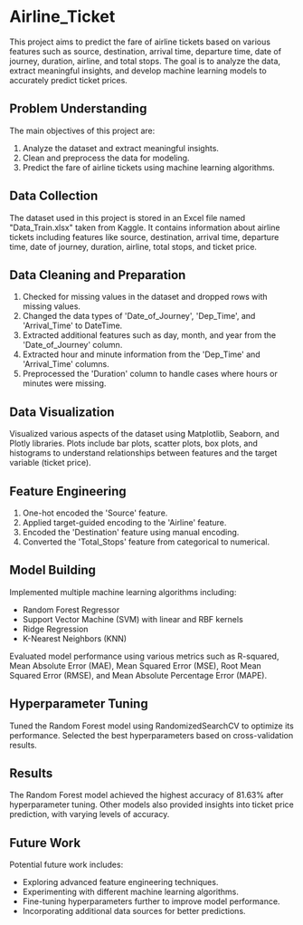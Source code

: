 # Airline_Ticket

This project aims to predict the fare of airline tickets based on various features such as source, destination, arrival time, departure time, date of journey, duration, airline, and total stops. The goal is to analyze the data, extract meaningful insights, and develop machine learning models to accurately predict ticket prices.

## Problem Understanding

The main objectives of this project are:

1. Analyze the dataset and extract meaningful insights.
2. Clean and preprocess the data for modeling.
3. Predict the fare of airline tickets using machine learning algorithms.

## Data Collection

The dataset used in this project is stored in an Excel file named "Data_Train.xlsx" taken from Kaggle. It contains information about airline tickets including features like source, destination, arrival time, departure time, date of journey, duration, airline, total stops, and ticket price.

## Data Cleaning and Preparation

1. Checked for missing values in the dataset and dropped rows with missing values.
2. Changed the data types of 'Date_of_Journey', 'Dep_Time', and 'Arrival_Time' to DateTime.
3. Extracted additional features such as day, month, and year from the 'Date_of_Journey' column.
4. Extracted hour and minute information from the 'Dep_Time' and 'Arrival_Time' columns.
5. Preprocessed the 'Duration' column to handle cases where hours or minutes were missing.

## Data Visualization

Visualized various aspects of the dataset using Matplotlib, Seaborn, and Plotly libraries. Plots include bar plots, scatter plots, box plots, and histograms to understand relationships between features and the target variable (ticket price).

## Feature Engineering

1. One-hot encoded the 'Source' feature.
2. Applied target-guided encoding to the 'Airline' feature.
3. Encoded the 'Destination' feature using manual encoding.
4. Converted the 'Total_Stops' feature from categorical to numerical.

## Model Building

Implemented multiple machine learning algorithms including:

- Random Forest Regressor
- Support Vector Machine (SVM) with linear and RBF kernels
- Ridge Regression
- K-Nearest Neighbors (KNN)

Evaluated model performance using various metrics such as R-squared, Mean Absolute Error (MAE), Mean Squared Error (MSE), Root Mean Squared Error (RMSE), and Mean Absolute Percentage Error (MAPE).

## Hyperparameter Tuning

Tuned the Random Forest model using RandomizedSearchCV to optimize its performance. Selected the best hyperparameters based on cross-validation results.

## Results

The Random Forest model achieved the highest accuracy of 81.63% after hyperparameter tuning. Other models also provided insights into ticket price prediction, with varying levels of accuracy.

## Future Work

Potential future work includes:
- Exploring advanced feature engineering techniques.
- Experimenting with different machine learning algorithms.
- Fine-tuning hyperparameters further to improve model performance.
- Incorporating additional data sources for better predictions.

